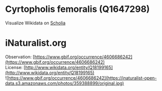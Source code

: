 
Cyrtopholis femoralis (Q1647298)
================================
  
Visualize Wikidata on [Scholia](https://scholia.toolforge.org/taxon/Q1647298)
# iNaturalist.org
  
Observation: [https://www.gbif.org/occurrence/4606686242](https://www.gbif.org/occurrence/4606686242)  
License: [http://www.wikidata.org/entity/Q18199165](http://www.wikidata.org/entity/Q18199165)  
![https://www.gbif.org/occurrence/4606686242](https://inaturalist-open-data.s3.amazonaws.com/photos/359388899/original.jpg)